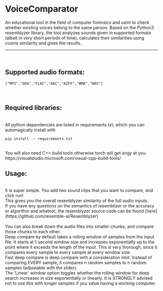 # VoiceComparator

<p>An educational tool in the field of computer forensics and osint to check whether existing voices belong to the same person. Based on the Python3 resemblyzer library, the tool analyzes sounds given in supported formats (albeit in very short periods of time), calculates their similarities using cosine similarity and gives the results..
<br>
<hr>
<br>
<h2>Supported audio formats:</h2>

`["MP3","OGG","FLAC","AAC","AIFF","WMA","WAV"]`


<br>
<h2>Required libraries:</h2> 
<br>
All python dependencies are listed in requirements.txt, which you can automagically install with

```bash
pip install -r requirements.txt

```
<br>
You will also need C++ build tools otherwise torch will get angy at you.
https://visualstudio.microsoft.com/visual-cpp-build-tools/ 

<br>
<h2>Usage:</h2>
<br>
It is super simple. You add two sound clips that you want to compare, and click run! <br>
This gives you the overall resemblyzer similarity of the full audio inputs. <br>
If you have any questions on the semantics of resemblizer or the accuracy or algorithm and whatnot, the resemblyzer source code can be found [here](https://github.com/resemble-ai/Resemblyzer) <br> <br>
You can also break down the audio files into smaller chunks, and compare those chunks to each other. <br>
Deep compare by default takes a rolling window of samples from the input file. It starts at 1 second window size and increases exponentially up to the point where it exceeds the length of the input. This is very thorough, since it compares every sample to every sample at every window size. <br>
Fast deep compare is deep compare with a consideration limit. Instead of comparing EVERY sample, it compares n random samples to n random samples (adjustable with the slider). <br>
The 'Linear' window option toggles whether the rolling window for deep search increases in size exponentially or linearly. It is STRONGLY advised not to use this with longer samples if you value having a working computer. <br>
</p>
